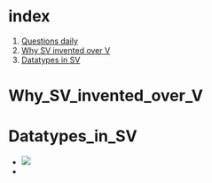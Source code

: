 # index
1. [Questions daily](#questions-daily)
2. [Why SV invented over V](#Why_SV_invented_over_V)
3. [Datatypes in SV](#Datatypes_in_SV)

# Why_SV_invented_over_V

# Datatypes_in_SV

- ![](https://www.chipverify.com/images/verilog/data-types.png)
- 






